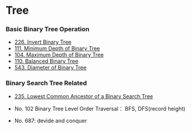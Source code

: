 # Tree

### Basic Binary Tree Operation

* [226. Invert Binary Tree](https://leetcode.com/problems/invert-binary-tree/)
* [111. Minimum Depth of Binary Tree](https://leetcode.com/problems/minimum-depth-of-binary-tree/)
* [104. Maximum Depth of Binary Tree](https://leetcode.com/problems/maximum-depth-of-binary-tree/)
* [110. Balanced Binary Tree](https://leetcode.com/problems/balanced-binary-tree/)
* [543. Diameter of Binary Tree](https://leetcode.com/problems/diameter-of-binary-tree/)



### Binary Search Tree Related

* [235. Lowest Common Ancestor of a Binary Search Tree](https://leetcode.com/problems/lowest-common-ancestor-of-a-binary-search-tree/)



* No. 102 Binary Tree Level Order Traversal： BFS, DFS(record height)



* No. 687: devide and conquer
